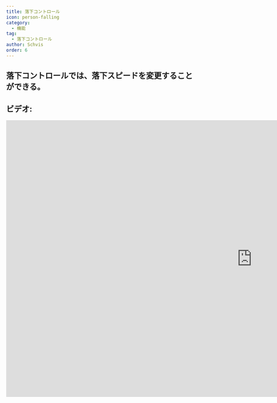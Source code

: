 ```yaml
---
title: 落下コントロール
icon: person-falling
category:
  - 機能
tag:
  - 落下コントロール
author: Schvis
order: 6
---
```


## 落下コントロールでは、落下スピードを変更することができる。

## ビデオ:

<div class="iframe-container"><iframe width="1328" height="747" src="https://www.youtube.com/embed/BHiabtwSSNc?list=PL5eI1Tb64p56g27qfYk7VuFTz4FK6YrKa" title="Korepi - Fall Control" frameborder="0" allow="accelerometer; autoplay; clipboard-write; encrypted-media; gyroscope; picture-in-picture; web-share" referrerpolicy="strict-origin-when-cross-origin" allowfullscreen></iframe></div>
